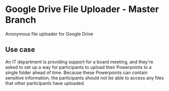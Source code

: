 # Google Drive File Uploader - Master Branch
Anonymous file uploader for Google Drive

## Use case
An IT department is providing support for a board meeting, and they're asked to set up a way for participants to upload their Powerpoints to a single folder ahead of time. Because these Powerpoints can contain sensitive information, the participants should not be able to access any files that other participants have uploaded.
